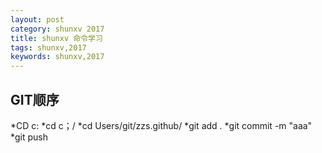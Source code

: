 ```yaml
---
layout: post
category: shunxv 2017
title: shunxv 命令学习 
tags: shunxv,2017
keywords: shunxv,2017
---
```


## GIT顺序
*CD c:
*cd c；/
*cd Users/git/zzs.github/
*git add .
*git commit -m "aaa"
*git push